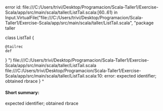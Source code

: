 error id: file:///C:/Users/trivi/Desktop/Programacion/Scala-Taller1/Exercise-Scala/app/src/main/scala/taller/ListTail.scala:[60..61) in Input.VirtualFile("file:///C:/Users/trivi/Desktop/Programacion/Scala-Taller1/Exercise-Scala/app/src/main/scala/taller/ListTail.scala", "package taller

class ListTail {
  
    @tailrec
    def



}
")
file:///C:/Users/trivi/Desktop/Programacion/Scala-Taller1/Exercise-Scala/app/src/main/scala/taller/ListTail.scala
file:///C:/Users/trivi/Desktop/Programacion/Scala-Taller1/Exercise-Scala/app/src/main/scala/taller/ListTail.scala:10: error: expected identifier; obtained rbrace
}
^
#### Short summary: 

expected identifier; obtained rbrace
